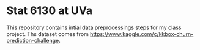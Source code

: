 # Stat 6130 at UVa
This repository contains intial data preprocessings steps for my class project.
Ths dataset comes from https://www.kaggle.com/c/kkbox-churn-prediction-challenge.
